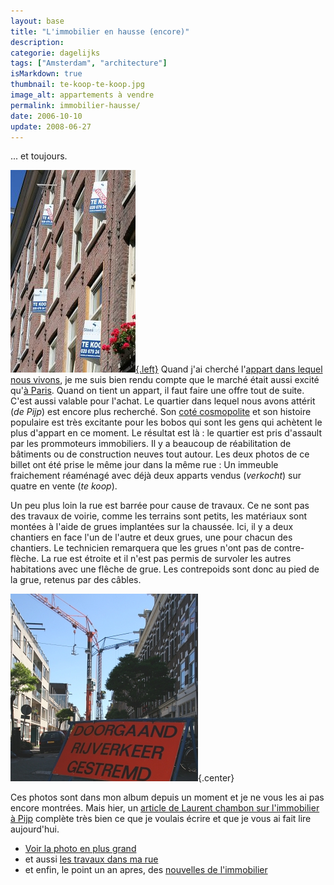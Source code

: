 ```yaml
---
layout: base
title: "L'immobilier en hausse (encore)"
description: 
categorie: dagelijks
tags: ["Amsterdam", "architecture"]
isMarkdown: true
thumbnail: te-koop-te-koop.jpg
image_alt: appartements à vendre
permalink: immobilier-hausse/
date: 2006-10-10
update: 2008-06-27
---
```




... et toujours.

[![appartements à vendre](te-koop-te-koop.jpg){.left}](http://www.flickr.com/photos/13274211@N00/408905545/) Quand j'ai cherché l'[appart dans lequel nous vivons](/demenagement-en-photos), je me suis bien rendu compte que le marché était aussi excité qu'[à Paris](http://blog.re/67m/index.php/2005/08/05/54-bon-pour-une-devaluation-de-votre-bien). Quand on tient un appart, il faut faire une offre tout de suite. C'est aussi valable pour l'achat. Le quartier dans lequel nous avons attérit (*de Pijp*) est encore plus recherché. Son [coté cosmopolite](http://laurentchambon.blogspot.com/2006/10/la-diversit-amstellodamoise-la-loupe.html) et son histoire populaire est très excitante pour les bobos qui sont les gens qui achètent le plus d'appart en ce moment. Le résultat est là : le quartier est pris d'assault par les prommoteurs immobiliers. Il y a beaucoup de réabilitation de bâtiments ou de construction neuves tout autour. Les deux photos de ce billet ont été prise le même jour dans la même rue : Un immeuble fraichement réaménagé avec déjà deux apparts vendus (*verkocht*) sur quatre en vente (*te koop*). 

Un peu plus loin la rue est barrée pour cause de travaux. Ce ne sont pas des travaux de voirie, comme les terrains sont petits, les matériaux sont montées à l'aide de grues implantées sur la chaussée. Ici, il y a deux chantiers en face l'un de l'autre et deux grues, une pour chacun des chantiers. Le technicien remarquera que les grues n'ont pas de contre-flèche. La rue est étroite et il n'est pas permis de survoler les autres habitations avec une flêche de grue. Les contrepoids sont donc au pied de la grue, retenus par des câbles.

![rue barée](rue-baree-grues.jpg){.center}

Ces photos sont dans mon album depuis un moment et je ne vous les ai pas encore montrées. Mais hier, un [article de Laurent chambon sur l'immobilier à Pijp](http://laurentchambon.blogspot.com/2006/10/ballade-australovicienne-2.html) complète très bien ce que je voulais écrire et que je vous ai fait lire aujourd'hui.

* [Voir la photo en plus grand](http://www.flickr.com/photos/13274211@N00/408905545/)
* et aussi [les travaux dans ma rue](/des-travaux-dans-ma-rue)
* et enfin, le point un an apres, des [nouvelles de l'immobilier](/des-nouvelles-de-l-immobilier)
